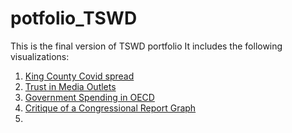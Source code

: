 # potfolio_TSWD


This is the final version of TSWD portfolio It includes the following visualizations:

1. [King County Covid spread](https://ribarrag.github.io/portfolio_TSWD/KingCounty_covid.html)
2. [Trust in Media Outlets](https://ribarrag.github.io/portfolio_TSWD/Trust_Media.html)
3. [Government Spending in OECD](https://ribarrag.github.io/portfolio_TSWD/Govt_spending.html)
4. [Critique of a Congressional Report Graph](https://ribarrag.github.io/portfolio_TSWD/Critique_bydesign.html)
5. 
